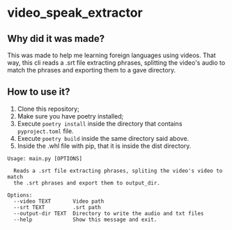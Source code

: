 # video_speak_extractor

## Why did it was made?
This was made to help me learning foreign languages using videos. That way, this cli reads a .srt file extracting phrases, splitting the video's audio to match  the phrases and exporting them to a gave directory.

## How to use it?
1. Clone this repository;
2. Make sure you have poetry installed;
3. Execute `poetry install` inside the directory that contains `pyproject.toml` file.
4. Execute `poetry build` inside the same directory said above.
5. Inside the .whl file with pip, that it is inside the dist directory.

```
Usage: main.py [OPTIONS]

  Reads a .srt file extracting phrases, spliting the video's video to match
  the .srt phrases and export them to output_dir.

Options:
  --video TEXT       Video path
  --srt TEXT         .srt path
  --output-dir TEXT  Directory to write the audio and txt files
  --help             Show this message and exit.
```